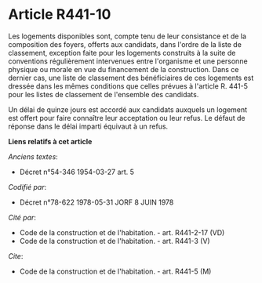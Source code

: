 # Article R441-10

Les logements disponibles sont, compte tenu de leur consistance et de la composition des foyers, offerts aux candidats, dans
l'ordre de la liste de classement, exception faite pour les logements construits à la suite de conventions régulièrement
intervenues entre l'organisme et une personne physique ou morale en vue du financement de la construction. Dans ce dernier
cas, une liste de classement des bénéficiaires de ces logements est dressée dans les mêmes conditions que celles prévues à
l'article R. 441-5 pour les listes de classement de l'ensemble des candidats.

Un délai de quinze jours est accordé aux candidats auxquels un logement est offert pour faire connaître leur acceptation ou
leur refus. Le défaut de réponse dans le délai imparti équivaut à un refus.

**Liens relatifs à cet article**

_Anciens textes_:

  - Décret n°54-346 1954-03-27 art. 5

_Codifié par_:

  - Décret n°78-622 1978-05-31 JORF 8 JUIN 1978

_Cité par_:

  - Code de la construction et de l'habitation. - art. R441-2-17 (VD)
  - Code de la construction et de l'habitation. - art. R441-3 (V)

_Cite_:

  - Code de la construction et de l'habitation. - art. R441-5 (M)
